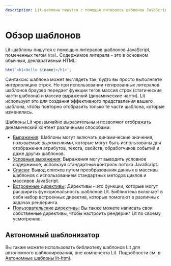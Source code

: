 ```yaml
---
description: Lit-шаблоны пишутся с помощью литералов шаблонов JavaScript, помеченных тегом html. Содержимое литерала - это в основном обычный, декларативный HTML
---
```


# Обзор шаблонов

Lit-шаблоны пишутся с помощью литералов шаблонов JavaScript, помеченных тегом `html`. Содержимое литерала - это в основном обычный, декларативный HTML:

```js
html`<h1>Hello ${name}</h1>`;
```

Синтаксис шаблона может выглядеть так, будто вы просто выполняете интерполяцию строк. Но при использовании тегированных литералов шаблонов браузер передает функции тегов массив строк (статические части шаблона) и массив выражений (динамические части). Lit использует это для создания эффективного представления вашего шаблона, чтобы повторно отобразить только те части шаблона, которые изменились.

Шаблоны Lit чрезвычайно выразительны и позволяют отображать динамический контент различными способами:

-   [Выражения](expressions.md): Шаблоны могут включать динамические значения, называемые _выражениями_, которые могут быть использованы для отображения атрибутов, текста, свойств, обработчиков событий и даже других шаблонов.
-   [Условные выражения](conditionals.md): Выражения могут выводить условное содержимое, используя стандартный контроль потока JavaScript.
-   [Списки](lists.md): Вывод списков путем преобразования данных в массивы шаблонов с использованием стандартных методов циклов и массивов JavaScript.
-   [Встроенные директивы](directives.md): Директивы - это функции, которые могут расширить функциональность шаблонов Lit. Библиотека включает в себя набор встроенных директив, которые помогают в различных задачах рендеринга.
-   [Пользовательские директивы](custom-directives.md): Вы также можете написать свои собственные директивы, чтобы настроить рендеринг Lit по своему усмотрению.

## Автономный шаблонизатор

Вы также можете использовать библиотеку шаблонов Lit для автономного шаблонирования, вне компонента Lit. Подробности см. в [Автономные шаблоны lit-html](../libraries/standalone-templates.md).
